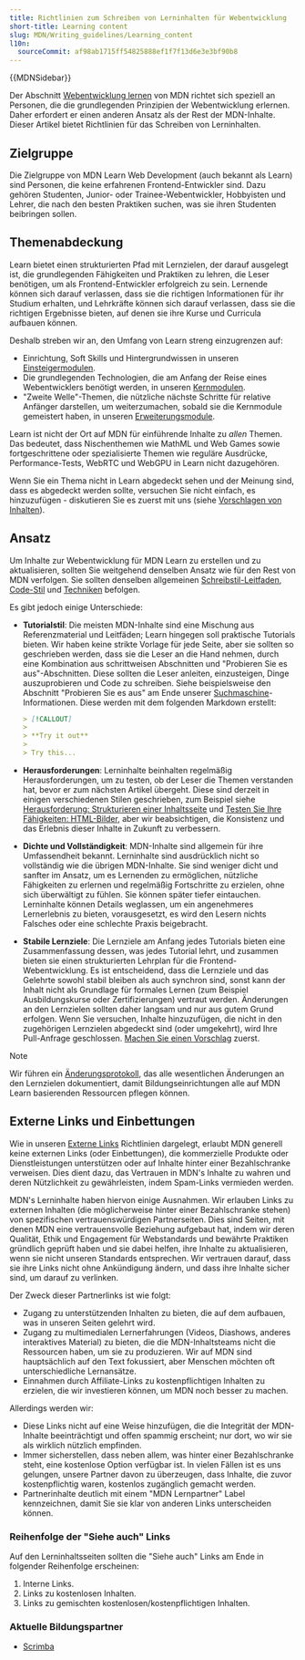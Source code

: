 ```yaml
---
title: Richtlinien zum Schreiben von Lerninhalten für Webentwicklung
short-title: Learning content
slug: MDN/Writing_guidelines/Learning_content
l10n:
  sourceCommit: af98ab1715ff54825888ef1f7f13d6e3e3bf90b8
---
```


{{MDNSidebar}}

Der Abschnitt [Webentwicklung lernen](/de/docs/Learn_web_development) von MDN richtet sich speziell an Personen, die die grundlegenden Prinzipien der Webentwicklung erlernen. Daher erfordert er einen anderen Ansatz als der Rest der MDN-Inhalte. Dieser Artikel bietet Richtlinien für das Schreiben von Lerninhalten.

## Zielgruppe

Die Zielgruppe von MDN Learn Web Development (auch bekannt als Learn) sind Personen, die keine erfahrenen Frontend-Entwickler sind. Dazu gehören Studenten, Junior- oder Trainee-Webentwickler, Hobbyisten und Lehrer, die nach den besten Praktiken suchen, was sie ihren Studenten beibringen sollen.

## Themenabdeckung

Learn bietet einen strukturierten Pfad mit Lernzielen, der darauf ausgelegt ist, die grundlegenden Fähigkeiten und Praktiken zu lehren, die Leser benötigen, um als Frontend-Entwickler erfolgreich zu sein. Lernende können sich darauf verlassen, dass sie die richtigen Informationen für ihr Studium erhalten, und Lehrkräfte können sich darauf verlassen, dass sie die richtigen Ergebnisse bieten, auf denen sie ihre Kurse und Curricula aufbauen können.

Deshalb streben wir an, den Umfang von Learn streng einzugrenzen auf:

- Einrichtung, Soft Skills und Hintergrundwissen in unseren [Einsteigermodulen](/de/docs/Learn_web_development/Getting_started).
- Die grundlegenden Technologien, die am Anfang der Reise eines Webentwicklers benötigt werden, in unseren [Kernmodulen](/de/docs/Learn_web_development/Core).
- "Zweite Welle"-Themen, die nützliche nächste Schritte für relative Anfänger darstellen, um weiterzumachen, sobald sie die Kernmodule gemeistert haben, in unseren [Erweiterungsmodule](/de/docs/Learn_web_development/Extensions).

Learn ist nicht der Ort auf MDN für einführende Inhalte zu _allen_ Themen. Das bedeutet, dass Nischenthemen wie MathML und Web Games sowie fortgeschrittene oder spezialisierte Themen wie reguläre Ausdrücke, Performance-Tests, WebRTC und WebGPU in Learn nicht dazugehören.

Wenn Sie ein Thema nicht in Learn abgedeckt sehen und der Meinung sind, dass es abgedeckt werden sollte, versuchen Sie nicht einfach, es hinzuzufügen - diskutieren Sie es zuerst mit uns (siehe [Vorschlagen von Inhalten](/de/docs/MDN/Writing_guidelines/What_we_write#suggesting_content)).

## Ansatz

Um Inhalte zur Webentwicklung für MDN Learn zu erstellen und zu aktualisieren, sollten Sie weitgehend denselben Ansatz wie für den Rest von MDN verfolgen. Sie sollten denselben allgemeinen [Schreibstil-Leitfaden](/de/docs/MDN/Writing_guidelines/Writing_style_guide), [Code-Stil](/de/docs/MDN/Writing_guidelines/Code_style_guide) und [Techniken](/de/docs/MDN/Writing_guidelines/Howto) befolgen.

Es gibt jedoch einige Unterschiede:

- **Tutorialstil**: Die meisten MDN-Inhalte sind eine Mischung aus Referenzmaterial und Leitfäden; Learn hingegen soll praktische Tutorials bieten. Wir haben keine strikte Vorlage für jede Seite, aber sie sollten so geschrieben werden, dass sie die Leser an die Hand nehmen, durch eine Kombination aus schrittweisen Abschnitten und "Probieren Sie es aus"-Abschnitten. Diese sollten die Leser anleiten, einzusteigen, Dinge auszuprobieren und Code zu schreiben. Siehe beispielsweise den Abschnitt "Probieren Sie es aus" am Ende unserer [Suchmaschine](/de/docs/Learn_web_development/Getting_started/Environment_setup/Browsing_the_web#search_engine)-Informationen. Diese werden mit dem folgenden Markdown erstellt:

  ```md
  > [!CALLOUT]
  >
  > **Try it out**
  >
  > Try this...
  ```

- **Herausforderungen**: Lerninhalte beinhalten regelmäßig Herausforderungen, um zu testen, ob der Leser die Themen verstanden hat, bevor er zum nächsten Artikel übergeht. Diese sind derzeit in einigen verschiedenen Stilen geschrieben, zum Beispiel siehe [Herausforderung: Strukturieren einer Inhaltsseite](/de/docs/Learn_web_development/Core/Structuring_content/Structuring_a_page_of_content) und [Testen Sie Ihre Fähigkeiten: HTML-Bilder](/de/docs/Learn_web_development/Core/Structuring_content/HTML_images/Test_your_skills:_HTML_images), aber wir beabsichtigen, die Konsistenz und das Erlebnis dieser Inhalte in Zukunft zu verbessern.
- **Dichte und Vollständigkeit**: MDN-Inhalte sind allgemein für ihre Umfassendheit bekannt. Lerninhalte sind ausdrücklich nicht so vollständig wie die übrigen MDN-Inhalte. Sie sind weniger dicht und sanfter im Ansatz, um es Lernenden zu ermöglichen, nützliche Fähigkeiten zu erlernen und regelmäßig Fortschritte zu erzielen, ohne sich überwältigt zu fühlen. Sie können später tiefer eintauchen. Lerninhalte können Details weglassen, um ein angenehmeres Lernerlebnis zu bieten, vorausgesetzt, es wird den Lesern nichts Falsches oder eine schlechte Praxis beigebracht.
- **Stabile Lernziele**: Die Lernziele am Anfang jedes Tutorials bieten eine Zusammenfassung dessen, was jedes Tutorial lehrt, und zusammen bieten sie einen strukturierten Lehrplan für die Frontend-Webentwicklung. Es ist entscheidend, dass die Lernziele und das Gelehrte sowohl stabil bleiben als auch synchron sind, sonst kann der Inhalt nicht als Grundlage für formales Lernen (zum Beispiel Ausbildungskurse oder Zertifizierungen) vertraut werden. Änderungen an den Lernzielen sollten daher langsam und nur aus gutem Grund erfolgen. Wenn Sie versuchen, Inhalte hinzuzufügen, die nicht in den zugehörigen Lernzielen abgedeckt sind (oder umgekehrt), wird Ihre Pull-Anfrage geschlossen. [Machen Sie einen Vorschlag](/de/docs/MDN/Writing_guidelines/What_we_write#suggesting_content) zuerst.

> [!NOTE]
> Wir führen ein [Änderungsprotokoll](/de/docs/Learn_web_development/Changelog), das alle wesentlichen Änderungen an den Lernzielen dokumentiert, damit Bildungseinrichtungen alle auf MDN Learn basierenden Ressourcen pflegen können.

## Externe Links und Einbettungen

Wie in unseren [Externe Links](/de/docs/MDN/Writing_guidelines/Writing_style_guide#external_links) Richtlinien dargelegt, erlaubt MDN generell keine externen Links (oder Einbettungen), die kommerzielle Produkte oder Dienstleistungen unterstützen oder auf Inhalte hinter einer Bezahlschranke verweisen. Dies dient dazu, das Vertrauen in MDN's Inhalte zu wahren und deren Nützlichkeit zu gewährleisten, indem Spam-Links vermieden werden.

MDN's Lerninhalte haben hiervon einige Ausnahmen. Wir erlauben Links zu externen Inhalten (die möglicherweise hinter einer Bezahlschranke stehen) von spezifischen vertrauenswürdigen Partnerseiten. Dies sind Seiten, mit denen MDN eine vertrauensvolle Beziehung aufgebaut hat, indem wir deren Qualität, Ethik und Engagement für Webstandards und bewährte Praktiken gründlich geprüft haben und sie dabei helfen, ihre Inhalte zu aktualisieren, wenn sie nicht unseren Standards entsprechen. Wir vertrauen darauf, dass sie ihre Links nicht ohne Ankündigung ändern, und dass ihre Inhalte sicher sind, um darauf zu verlinken.

Der Zweck dieser Partnerlinks ist wie folgt:

- Zugang zu unterstützenden Inhalten zu bieten, die auf dem aufbauen, was in unseren Seiten gelehrt wird.
- Zugang zu multimedialen Lernerfahrungen (Videos, Diashows, anderes interaktives Material) zu bieten, die die MDN-Inhaltsteams nicht die Ressourcen haben, um sie zu produzieren. Wir auf MDN sind hauptsächlich auf den Text fokussiert, aber Menschen möchten oft unterschiedliche Lernansätze.
- Einnahmen durch Affiliate-Links zu kostenpflichtigen Inhalten zu erzielen, die wir investieren können, um MDN noch besser zu machen.

Allerdings werden wir:

- Diese Links nicht auf eine Weise hinzufügen, die die Integrität der MDN-Inhalte beeinträchtigt und offen spammig erscheint; nur dort, wo wir sie als wirklich nützlich empfinden.
- Immer sicherstellen, dass neben allem, was hinter einer Bezahlschranke steht, eine kostenlose Option verfügbar ist. In vielen Fällen ist es uns gelungen, unsere Partner davon zu überzeugen, dass Inhalte, die zuvor kostenpflichtig waren, kostenlos zugänglich gemacht werden.
- Partnerinhalte deutlich mit einem "MDN Lernpartner" Label kennzeichnen, damit Sie sie klar von anderen Links unterscheiden können.

### Reihenfolge der "Siehe auch" Links

Auf den Lerninhaltsseiten sollten die "Siehe auch" Links am Ende in folgender Reihenfolge erscheinen:

1. Interne Links.
2. Links zu kostenlosen Inhalten.
3. Links zu gemischten kostenlosen/kostenpflichtigen Inhalten.

### Aktuelle Bildungspartner

- [Scrimba](https://scrimba.com/home)
